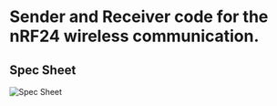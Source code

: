 # Sender and Receiver code for the nRF24 wireless communication.


## Spec Sheet
![Spec Sheet](.Receiver/images/specsheet.png)

